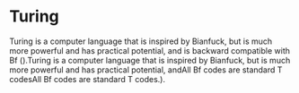 # Turing
Turing is a computer language that is inspired by Bianfuck, but is much more powerful and has practical potential, and is backward compatible with Bf ().Turing is a computer language that is inspired by Bianfuck, but is much more powerful and has practical potential, andAll Bf codes are standard T codesAll Bf codes are standard T codes.).
